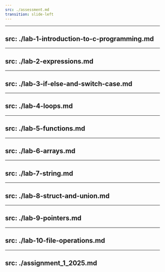 ```yaml
---
src: ./assessment.md
transition: slide-left
---
```

---
src: ./lab-1-introduction-to-c-programming.md
---
---
src: ./lab-2-expressions.md
---
---
src: ./lab-3-if-else-and-switch-case.md
---
---
src: ./lab-4-loops.md
---
---
src: ./lab-5-functions.md
---
---
src: ./lab-6-arrays.md
---
---
src: ./lab-7-string.md
---
---
src: ./lab-8-struct-and-union.md
---
---
src: ./lab-9-pointers.md
---
---
src: ./lab-10-file-operations.md
---
---
src: ./assignment_1_2025.md
---